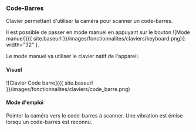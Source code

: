 <!-- markdownlint-disable MD041 -->
<!-- Le titre ne doit pas être de niveau 1 car cette page est un include -->

### Code-Barres

Clavier permettant d'utiliser la caméra pour scanner un code-barres.

Il est possible de passer en mode manuel en appuyant sur le bouton ![Mode manuel]({{ site.baseurl }}/images/fonctionnalites/claviers/keyboard.png){: width="32" }.

Le mode manuel va utiliser le clavier natif de l'appareil.

#### Visuel

![Clavier Code barre]({{ site.baseurl }}/images/fonctionnalites/claviers/code_barre.png)

#### Mode d'emploi

Pointer la caméra vers le code-barres à scanner. Une vibration est émise lorsqu'un code-barres est reconnu.
